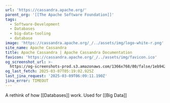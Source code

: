 ```yaml
---
url: 'https://cassandra.apache.org/'
parent_org: '[[The Apache Software Foundation]]'
tags:
  - Software-Development
  - Databases
  - big-data-tooling
  - database
image: 'https://cassandra.apache.org/_/../assets/img/logo-white-r.png'
site_name: Apache Cassandra
title: Apache Cassandra | Apache Cassandra Documentation
favicon: 'https://cassandra.apache.org/_/../assets/img/favicon.ico'
og_screenshot_url: >-
  https://og-screenshots-prod.s3.amazonaws.com/1366x768/80/false/1eb942c9dce57155686ed1fec8569e4217023d90b447296610d9a5517a5cb37b.jpeg
og_last_fetch: 2025-03-07T05:19:02.925Z
last_jina_request: '2025-03-09T06:09:11.190Z'
jina_error: TIMEOUT
---
```

A rethink of how [[Databases]] work. Used for [[Big Data]]
